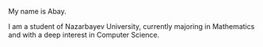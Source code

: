 My name is Abay.

I am a student of Nazarbayev University, currently majoring in Mathematics and with a deep interest in Computer Science. 




<!---
AbayR/AbayR is a ✨ special ✨ repository because its `README.md` (this file) appears on your GitHub profile.
You can click the Preview link to take a look at your changes.
--->
